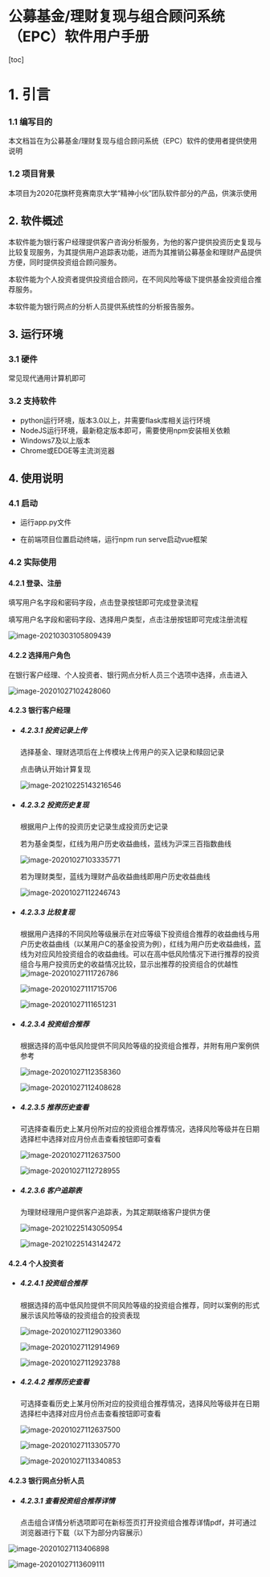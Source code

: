 # 公募基金/理财复现与组合顾问系统（EPC）软件用户手册

[toc]

# 1. 引言

### 1.1 编写目的

本文档旨在为公募基金/理财复现与组合顾问系统（EPC）软件的使用者提供使用说明

### 1.2 项目背景

本项目为2020花旗杯竞赛南京大学“精神小伙”团队软件部分的产品，供演示使用

## 2. 软件概述

本软件能为银行客户经理提供客户咨询分析服务，为他的客户提供投资历史复现与比较复现服务，为其提供用户追踪表功能，进而为其推销公募基金和理财产品提供方便，同时提供投资组合顾问服务。

本软件能为个人投资者提供投资组合顾问，在不同风险等级下提供基金投资组合推荐服务。

本软件能为银行网点的分析人员提供系统性的分析报告服务。

## 3. 运行环境

### 3.1 硬件

常见现代通用计算机即可

### 3.2 支持软件

- python运行环境，版本3.0以上，并需要flask库相关运行环境
- NodeJS运行环境，最新稳定版本即可，需要使用npm安装相关依赖
- Windows7及以上版本
- Chrome或EDGE等主流浏览器

## 4. 使用说明

### 4.1 启动

- 运行app.py文件

- 在前端项目位置启动终端，运行npm run serve启动vue框架

### 4.2 实际使用

#### 4.2.1 登录、注册

填写用户名字段和密码字段，点击登录按钮即可完成登录流程

填写用户名字段和密码字段、选择用户类型，点击注册按钮即可完成注册流程

![image-20210303105809439](C:/Users/Daiqj/AppData/Roaming/Typora/typora-user-images/image-20210303105809439.png)

#### 4.2.2 选择用户角色

在银行客户经理、个人投资者、银行网点分析人员三个选项中选择，点击进入

![image-20201027102428060](C:%5CUsers%5CDaiqj%5CAppData%5CRoaming%5CTypora%5Ctypora-user-images%5Cimage-20201027102428060.png)

#### 4.2.3 银行客户经理

- ##### 4.2.3.1 投资记录上传

  选择基金、理财选项后在上传模块上传用户的买入记录和赎回记录

  点击确认开始计算复现

  ![image-20210225143216546](C:/Users/Daiqj/AppData/Roaming/Typora/typora-user-images/image-20210225143216546.png)

- ##### 4.2.3.2 投资历史复现

  根据用户上传的投资历史记录生成投资历史记录

  若为基金类型，红线为用户历史收益曲线，蓝线为沪深三百指数曲线

  ![image-20201027103335771](C:%5CUsers%5CDaiqj%5CAppData%5CRoaming%5CTypora%5Ctypora-user-images%5Cimage-20201027103335771.png)

  若为理财类型，蓝线为理财产品收益曲线即用户历史收益曲线

  ![image-20201027112246743](C:/Users/Daiqj/AppData/Roaming/Typora/typora-user-images/image-20201027112246743.png)

- ##### 4.2.3.3 比较复现

  根据用户选择的不同风险等级展示在对应等级下投资组合推荐的收益曲线与用户历史收益曲线（以某用户C的基金投资为例），红线为用户历史收益曲线，蓝线为对应风险投资组合的收益曲线。可以在高中低风险情况下进行推荐的投资组合与用户投资历史的收益情况比较，显示出推荐的投资组合的优越性![image-20201027111726786](C:/Users/Daiqj/AppData/Roaming/Typora/typora-user-images/image-20201027111726786.png)
  
  ![image-20201027111715706](C:/Users/Daiqj/AppData/Roaming/Typora/typora-user-images/image-20201027111715706.png)
  
  ![image-20201027111651231](C:/Users/Daiqj/AppData/Roaming/Typora/typora-user-images/image-20201027111651231.png)
  
- ##### 4.2.3.4 投资组合推荐
  
  根据选择的高中低风险提供不同风险等级的投资组合推荐，并附有用户案例供参考
  
  
  
  ![image-20201027112358360](C:/Users/Daiqj/AppData/Roaming/Typora/typora-user-images/image-20201027112358360.png)
  
  ![image-20201027112408628](C:/Users/Daiqj/AppData/Roaming/Typora/typora-user-images/image-20201027112408628.png)
  
- ##### 4.2.3.5 推荐历史查看
  
  可选择查看历史上某月份所对应的投资组合推荐情况，选择风险等级并在日期选择栏中选择对应月份点击查看按钮即可查看
  
  ![image-20201027112637500](C:/Users/Daiqj/AppData/Roaming/Typora/typora-user-images/image-20201027112637500.png)
  
  ![image-20201027112728955](C:/Users/Daiqj/AppData/Roaming/Typora/typora-user-images/image-20201027112728955.png)
  
- ##### 4.2.3.6 客户追踪表

  为理财经理用户提供客户追踪表，为其定期联络客户提供方便
  
  ![image-20210225143050954](C:/Users/Daiqj/AppData/Roaming/Typora/typora-user-images/image-20210225143050954.png)
  
  ![image-20210225143142472](C:/Users/Daiqj/AppData/Roaming/Typora/typora-user-images/image-20210225143142472.png)

#### 4.2.4 个人投资者

- ##### 4.2.4.1 投资组合推荐
  
  根据选择的高中低风险提供不同风险等级的投资组合推荐，同时以案例的形式展示该风险等级的投资组合的投资表现
  
  ![image-20201027112903360](C:/Users/Daiqj/AppData/Roaming/Typora/typora-user-images/image-20201027112903360.png)
  
  ![image-20201027112914969](C:/Users/Daiqj/AppData/Roaming/Typora/typora-user-images/image-20201027112914969.png)
  
  ![image-20201027112923788](C:/Users/Daiqj/AppData/Roaming/Typora/typora-user-images/image-20201027112923788.png)
  
- ##### 4.2.4.2 推荐历史查看
  
  可选择查看历史上某月份所对应的投资组合推荐情况，选择风险等级并在日期选择栏中选择对应月份点击查看按钮即可查看
  
  ![image-20201027112637500](C:/Users/Daiqj/AppData/Roaming/Typora/typora-user-images/image-20201027112637500.png) 
  
  ![image-20201027113305770](C:/Users/Daiqj/AppData/Roaming/Typora/typora-user-images/image-20201027113305770.png)
  
  ![image-20201027113340853](C:/Users/Daiqj/AppData/Roaming/Typora/typora-user-images/image-20201027113340853.png)

#### 4.2.3 银行网点分析人员

- ##### 4.2.3.1 查看投资组合推荐详情

  点击组合详情分析选项即可在新标签页打开投资组合推荐详情pdf，并可通过浏览器进行下载（以下为部分内容展示）

![image-20201027113406898](C:/Users/Daiqj/AppData/Roaming/Typora/typora-user-images/image-20201027113406898.png)

![image-20201027113609111](C:/Users/Daiqj/AppData/Roaming/Typora/typora-user-images/image-20201027113609111.png)

